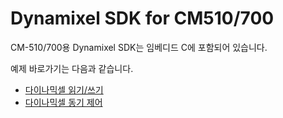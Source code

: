 # Dynamixel SDK for CM510/700

CM-510/700용 Dynamixel SDK는 임베디드 C에 포함되어 있습니다.

예제 바로가기는 다음과 같습니다.
- [다이나믹셀 읽기/쓰기]
- [다이나믹셀 동기 제어]

[다이나믹셀 읽기/쓰기]: ??
[다이나믹셀 동기 제어]: ??
